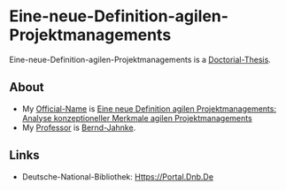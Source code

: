 # Eine-neue-Definition-agilen-Projektmanagements

Eine-neue-Definition-agilen-Projektmanagements is a [Doctorial-Thesis](640007.md).

## About

- My [Official-Name](611003.md) is [Eine neue Definition agilen Projektmanagements: Analyse konzeptioneller Merkmale agilen Projektmanagements](71000024.md)
- My [Professor](202000005.md) is [Bernd-Jahnke](1971091140.md).

## Links

- Deutsche-National-Bibliothek: [Https://Portal.Dnb.De](https://portal.dnb.de/opac.htm?method=simpleSearch&cqlMode=true&query=idn%3D1064708382)
